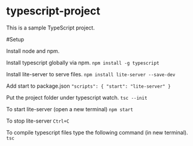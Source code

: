 # typescript-project
This is a sample TypeScript project.


#Setup

Install node and npm.

Install typescript globally via npm.
`npm install -g typescript`

Install lite-server to serve files.
`npm install lite-server --save-dev`

Add start to package.json
`"scripts": {
    "start": "lite-server"
  }`

Put the project folder under typescript watch.
`tsc --init`

To start lite-server (open a new terminal)
`npm start`

To stop lite-server
`Ctrl+C`

To compile typescript files type the following command (in new terminal).
`tsc`